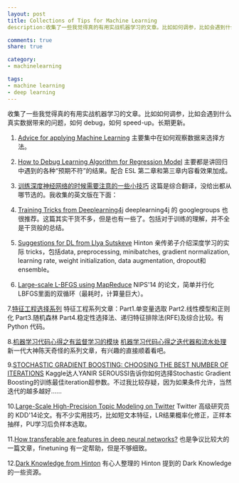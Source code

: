 ```yaml
---
layout: post
title: Collections of Tips for Machine Learning
description:收集了一些我觉得真的有用实战机器学习的文章。比如如何调参，比如会遇到什么真实数据带来的问题，如何 debug，如何 speed-up。长期更新。

comments: true
share: true

category:
- machinelearning

tags:
- machine learning
- deep learning
---
```


收集了一些我觉得真的有用实战机器学习的文章。比如如何调参，比如会遇到什么真实数据带来的问题，如何 debug，如何 speed-up。长期更新。

1. [Advice for applying Machine Learning](https://jmetzen.github.io/2015-01-29/ml_advice.html)
主要集中在如何观察数据来选择方法。

2. [How to Debug Learning Algorithm for Regression Model](http://vitalflux.com/machine-learning-debug-learning-algorithm-regression-model/)
主要都是讲回归中遇到的各种“预期不符”的结果。配合 ESL 第二章和第三章内容看效果加成。

3. [训练深度神经网络的时候需要注意的一些小技巧](http://www.weibo.com/p/1001603816330729006673)
这篇是综合翻译，没给出都从哪节选的。我收集的英文版在下面：

4. [Training Tricks from Deeplearning4j](http://deeplearning4j.org/trainingtricks.html)
deeplearning4j 的 googlegroups 也很推荐。这篇其实干货不多，但是也有一些了。包括对于训练的理解，并不全是干货般的总结。

5. [Suggestions for DL from Llya Sutskeve](http://www.weibo.com/p/1001603799166017998138)
Hinton 亲传弟子介绍深度学习的实际 tricks，包括data, preprocessing, minibatches, gradient normalization, learning rate, weight initialization, data augmentation, dropout和ensemble。

6. [Large-scale L-BFGS using MapReduce](http://papers.nips.cc/paper/5333-large-scale-l-bfgs-using-mapreduce.pdf)
NIPS'14 的论文，简单并行化 LBFGS里面的双循环（最耗时，计算量巨大）。

7.[特征工程选择系列](http://blog.datadive.net/selecting-good-features-part-iv-stability-selection-rfe-and-everyting-side-by-side/)
特征工程系列文章：Part1.单变量选取 Part2.线性模型和正则化 Part3.随机森林 Part4.稳定性选择法、递归特征排除法(RFE)及综合比较。有 Python 代码。

8.[机器学习代码心得之​有监督学习的模块](http://www.weibo.com/p/1001603795687165852957)
[机器学习代码心得之迭代器和流水处理](http://www.weibo.com/p/1001603795714256832384)
新一代大神陈天奇怪的系列文章，有兴趣的直接顺着看吧。

9.[STOCHASTIC GRADIENT BOOSTING: CHOOSING THE BEST NUMBER OF ITERATIONS](http://yanirseroussi.com/2014/12/29/stochastic-gradient-boosting-choosing-the-best-number-of-iterations/)
Kaggle达人YANIR SEROUSSI告诉你如何选择Stochastic Gradient Boosting的训练最佳iteration超参数。不过我比较存疑，因为如果条件允许，当然迭代的越多越好……

10.[Large-Scale High-Precision Topic Modeling on Twitter](http://www.eeshyang.com/papers/KDD14Jubjub.pdf)
Twitter 高级研究员的 KDD'14论文。有不少实用技巧，比如短文本特征，LR结果概率化修正，正样本抽样，PU学习后负样本选取。

11.[How transferable are features in deep neural
networks?](http://papers.nips.cc/paper/5347-how-transferable-are-features-in-deep-neural-networks.pdf)
也是争议比较大的一篇文章，finetuning 有一定帮助，但是不够细致。

12.[Dark Knowledge from Hinton](http://blog.csdn.net/yihaizhiyan/article/details/41359957)
有心人整理的 Hinton 提到的 Dark Knowledge 的一些资源。